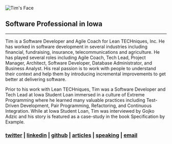 ![Tim's Face](https://en.gravatar.com/userimage/2637153/ab53a458cbf9455c8a161c7410890332?size=128)

## Software Professional in Iowa
-----------------------------
Tim is a Software Developer and Agile Coach for Lean TECHniques, Inc. He has worked in software development in several industries including financial, fundraising, insurance, telecommunications and agriculture. He has played several roles including Agile Coach, Tech Lead, Project Manager, Architect, Software Developer, Database Administrator, and Business Analyst. His real passion is to work with people to understand their context and help them by introducing incremental improvements to get better at delivering software.

Prior to his work with Lean TECHniques, Tim was a Software Developer and Tech Lead at Iowa Student Loan immersed in a culture of Extreme Programming where he learned many valuable practices including Test-Driven Development, Pair Programming, Refactoring, and Continuous Integration. While at Iowa Student Loan, Tim was interviewed by Gojko Adzic and his story is featured as a case-study in the book Specification by Example.

### [twitter](https://twitter.com/timander) | [linkedin](https://www.linkedin.com/in/timandersen/) | [github](https://github.com/timander) | [articles](https://timandersen.net/articles/) | [speaking](presentations/index.html) | [email](mailto:tim@timandersen.net)
